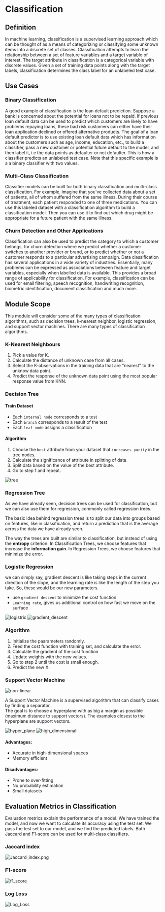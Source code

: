 # Classification


## Definition
In machine learning, classification is a supervised learning approach which can be thought of as a means of categorizing or classifying some unknown items into a discrete set of classes. Classification attempts to learn the relationship between a set of feature variables and a target variable of interest. The target attribute in classification is a categorical variable with discrete values. Given a set of training data points along with the target labels, classification determines the class label for an unlabeled test case. 


## Use Cases

### Binary Classification
A good example of classification is the loan default prediction. Suppose a bank is concerned about the potential for loans not to be repaid. If previous loan default data can be used to predict which customers are likely to have problems repaying loans, these bad risk customers can either have their loan application declined or offered alternative products. The goal of a loan default predictor is to use existing loan default data which has information about the customers such as age, income, education, etc., to build a classifier, pass a new customer or potential future default to the model, and then label it, i.e the data points as defaulter or not defaulter. This is how a classifier predicts an unlabeled test case. Note that this specific example is a a binary classifier with two values. 

### Multi-Class Classification
Classifier models can be built for both binary classification and multi-class classification. For example, imagine that you've collected data about a set of patients, all of whom suffered from the same illness. During their course of treatment, each patient responded to one of three medications. You can use this labeled dataset with a classification algorithm to build a classification model. Then you can use it to find out which drug might be appropriate for a future patient with the same illness. 

### Churn Detection and Other Applications
Classification can also be used to predict the category to which a customer belongs, for churn detection where we predict whether a customer switches to another provider or brand, or to predict whether or not a customer responds to a particular advertising campaign. Data classification has several applications in a wide variety of industries. Essentially, many problems can be expressed as associations between feature and target variables, especially when labelled data is available. This provides a broad range of applicability for classification. For example, classification can be used for email filtering, speech recognition, handwriting recognition, biometric identification, document classification and much more. 


## Module Scope
This module will consider some of the many types of classification algorithms, such as decision trees, k-nearest neighbor, logistic regression, and support vector machines. There are many types of classification algorithms. 

### K-Nearest Neighbours
1. Pick a value for K.
2. Calculate the distance of unknown case from all cases.
3. Select the K-observations in the training data that are "nearest" to the unknow data point.
4. Predict the response of the unknown data point using the most popular response value from KNN.

### Decision Tree

#### Train Dataset
- Each `internal node` corresponds to a test
- Each `branch` corresponds to a result of the test
- Each `leaf node` assigns a classification

#### Algorithm
1. Choose the `best` attribute from your dataset that `increases purity` in the tree nodes.
2. Calculate the significance of attribute in splitting of data.
3. Split data based on the value of the best attribute.
4. Go to step 1 and repeat.

![tree](../Images/decision_tree.png)

### Regression Tree
As we have already seen, decision trees can be used for classification, but we can also use them for regression, commonly called regression trees.   

The basic idea behind regression trees is to split our data into groups based on features, like in classification, and return a prediction that is the average across the data we have already seen.  

The way the trees are built are similar to classification, but instead of using the **entropy** criterion. In Classification Trees, we choose features that increase the **information gain**. In Regression Trees, we choose features that minimize the error.  

### Logistic Regression

we can simply say, gradient descent is like taking steps in the current direction of the slope, and the learning rate is like the length of the step you take. So, these would be our new parameters.

- use `gradient descent` to minimize the cost function
- `Learning rate`, gives us additional control on how fast we move on the surface

![logistric](../Images/logistic_regression.png)
![gradient_descent](../Images/gradient_descent.png)

### Algorithm
1. Initialize the paarameters randomly.
2. Feed the cost function with training set, and calculate the error.
3. Calculate the gradient of the cost function
4. Update weights with the new values.
5. Go to step 2 until the cost is small enough.
6. Predict the new X.

### Support Vector Machine

![non-linear](../Images/svm1.png)

A Support Vector Machine is a supervised algorithm that can classify cases by finding a separator.  
The goal is to choose a hyperplane with as big a margin as possible (maximum distance to support vectors). The examples closest to the hyperplane are support vectors.

![hyper_plane](../Images/svm3.png)
![high_dimensional](../Images/svm2.png)

#### Advantages:
- Accurate in high-dimensional spaces
- Memory efficient

#### Disadvantages:
- Prone to over-fitting
- No probability estimation
- Small datasets


## Evaluation Metrics in Classification
Evaluation metrics explain the performance of a model. We have trained the model, and now we want to calculate its accuracy using the test set. We pass the test set to our model, and we find the predicted labels. Both Jaccard and F1-score can be used for multi-class classifiers.

### Jaccard index
![Jaccard_index.png](../Images/Jaccard_index.png)

### F1-score
![f1_score](../Images/F1_score.png)

### Log Loss
![Log_Loss](../Images/Log_Loss.png)